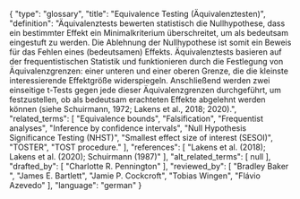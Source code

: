 {
    "type": "glossary",
    "title": "Equivalence Testing (Äquivalenztesten)",
    "definition": "Äquivalenztests bewerten statistisch die Nullhypothese, dass ein bestimmter Effekt ein Minimalkriterium überschreitet, um als bedeutsam eingestuft zu werden. Die Ablehnung der Nullhypothese ist somit ein Beweis für das Fehlen eines (bedeutsamen) Effekts. Äquivalenztests basieren auf der frequentistischen Statistik und funktionieren durch die Festlegung von Äquivalenzgrenzen: einer unteren und einer oberen Grenze, die die kleinste interessierende Effektgröße widerspiegeln. Anschließend werden zwei einseitige t-Tests gegen jede dieser Äquivalenzgrenzen durchgeführt, um festzustellen, ob als bedeutsam erachteten Effekte abgelehnt werden können (siehe Schuirmann, 1972; Lakens et al., 2018; 2020).",
    "related_terms": [
        "Equivalence bounds",
        "Falsification",
        "Frequentist analyses",
        "Inference by confidence intervals",
        "Null Hypothesis Significance Testing (NHST)",
        "Smallest effect size of interest (SESOI)",
        "TOSTER",
        "TOST procedure."
    ],
    "references": [
        "Lakens et al. (2018); Lakens et al. (2020); Schuirmann (1987)"
    ],
    "alt_related_terms": [
        null
    ],
    "drafted_by": [
        "Charlotte R. Pennington"
    ],
    "reviewed_by": [
        "Bradley Baker ",
        "James E. Bartlett",
        "Jamie P. Cockcroft",
        "Tobias Wingen",
        "Flávio Azevedo"
    ],
    "language": "german"
}
